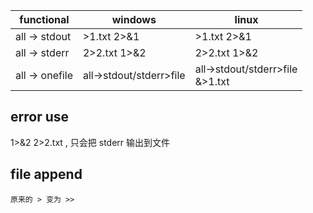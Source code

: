 

functional|windows|linux
----|----|----
all -> stdout |>1.txt 2>&1 | >1.txt 2>&1
all -> stderr | 2>2.txt 1>&2 | 2>2.txt 1>&2
all -> onefile | all->stdout/stderr>file | all->stdout/stderr>file<br>&>1.txt


## error use
1>&2 2>2.txt , 只会把 stderr 输出到文件


## file append
```shell
原来的 > 变为 >>
```
